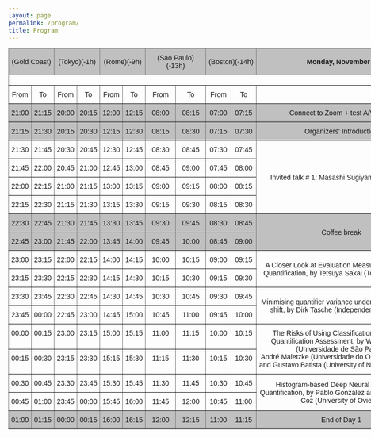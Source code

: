 ```yaml
---
layout: page
permalink: /program/
title: Program
---
```


<style type="text/css">
.tg  {border-collapse:collapse;border-spacing:0;margin:0px auto;}
.tg td{border-color:black;border-style:solid;border-width:1px;font-family:Arial, sans-serif;font-size:14px;
  overflow:hidden;padding:10px 5px;word-break:normal;}
.tg th{border-color:black;border-style:solid;border-width:1px;font-family:Arial, sans-serif;font-size:14px;
  font-weight:normal;overflow:hidden;padding:10px 5px;word-break:normal;}
.tg .tg-9wq8{border-color:inherit;text-align:center;vertical-align:middle}
.tg .tg-34fe{background-color:#c0c0c0;border-color:inherit;text-align:center;vertical-align:top}
.tg .tg-c3ow{border-color:inherit;text-align:center;vertical-align:top}
.tg .tg-efol{background-color:#c0c0c0;border-color:inherit;font-weight:bold;text-align:center;vertical-align:middle}
.tg .tg-roi2{background-color:#c0c0c0;border-color:inherit;text-align:center;vertical-align:middle}
.tg .tg-0pky{border-color:inherit;text-align:left;vertical-align:top}
</style>
<table class="tg" style="undefined;table-layout: fixed; width: 844px">
<colgroup>
<col style="width: 46px">
<col style="width: 46px">
<col style="width: 46px">
<col style="width: 46px">
<col style="width: 46px">
<col style="width: 46px">
<col style="width: 61px">
<col style="width: 61px">
<col style="width: 51px">
<col style="width: 51px">
<col style="width: 344px">
</colgroup>
<thead>
  <tr>
    <th class="tg-roi2" colspan="2">(Gold Coast)</th>
    <th class="tg-roi2" colspan="2">(Tokyo)(-1h)</th>
    <th class="tg-roi2" colspan="2">(Rome)(-9h)</th>
    <th class="tg-roi2" colspan="2">(Sao Paulo)(-13h)</th>
    <th class="tg-roi2" colspan="2">(Boston)(-14h)</th>
    <th class="tg-efol">Monday, November 1</th>
  </tr>
</thead>
<tbody>
  <tr>
    <td class="tg-0pky" colspan="11"></td>
  </tr>
  <tr>
    <td class="tg-c3ow">From</td>
    <td class="tg-c3ow">To</td>
    <td class="tg-c3ow">From</td>
    <td class="tg-c3ow">To</td>
    <td class="tg-c3ow">From</td>
    <td class="tg-c3ow">To</td>
    <td class="tg-c3ow">From</td>
    <td class="tg-c3ow">To</td>
    <td class="tg-c3ow">From</td>
    <td class="tg-c3ow">To</td>
    <td class="tg-c3ow"></td>
  </tr>
  <tr>
    <td class="tg-34fe">21:00</td>
    <td class="tg-34fe">21:15</td>
    <td class="tg-34fe">20:00</td>
    <td class="tg-34fe">20:15</td>
    <td class="tg-34fe">12:00</td>
    <td class="tg-34fe">12:15</td>
    <td class="tg-34fe">08:00</td>
    <td class="tg-34fe">08:15</td>
    <td class="tg-34fe">07:00</td>
    <td class="tg-34fe">07:15</td>
    <td class="tg-34fe">Connect to Zoom + test A/V setup</td>
  </tr>
  <tr>
    <td class="tg-34fe">21:15</td>
    <td class="tg-34fe">21:30</td>
    <td class="tg-34fe">20:15</td>
    <td class="tg-34fe">20:30</td>
    <td class="tg-34fe">12:15</td>
    <td class="tg-34fe">12:30</td>
    <td class="tg-34fe">08:15</td>
    <td class="tg-34fe">08:30</td>
    <td class="tg-34fe">07:15</td>
    <td class="tg-34fe">07:30</td>
    <td class="tg-34fe">Organizers' Introduction</td>
  </tr>
  <tr>
    <td class="tg-c3ow">21:30</td>
    <td class="tg-c3ow">21:45</td>
    <td class="tg-c3ow">20:30</td>
    <td class="tg-c3ow">20:45</td>
    <td class="tg-c3ow">12:30</td>
    <td class="tg-c3ow">12:45</td>
    <td class="tg-c3ow">08:30</td>
    <td class="tg-c3ow">08:45</td>
    <td class="tg-c3ow">07:30</td>
    <td class="tg-c3ow">07:45</td>
    <td class="tg-9wq8" rowspan="4">Invited talk # 1: Masashi Sugiyama (Title TBA)</td>
  </tr>
  <tr>
    <td class="tg-c3ow">21:45</td>
    <td class="tg-c3ow">22:00</td>
    <td class="tg-c3ow">20:45</td>
    <td class="tg-c3ow">21:00</td>
    <td class="tg-c3ow">12:45</td>
    <td class="tg-c3ow">13:00</td>
    <td class="tg-c3ow">08:45</td>
    <td class="tg-c3ow">09:00</td>
    <td class="tg-c3ow">07:45</td>
    <td class="tg-c3ow">08:00</td>
  </tr>
  <tr>
    <td class="tg-c3ow">22:00</td>
    <td class="tg-c3ow">22:15</td>
    <td class="tg-c3ow">21:00</td>
    <td class="tg-c3ow">21:15</td>
    <td class="tg-c3ow">13:00</td>
    <td class="tg-c3ow">13:15</td>
    <td class="tg-c3ow">09:00</td>
    <td class="tg-c3ow">09:15</td>
    <td class="tg-c3ow">08:00</td>
    <td class="tg-c3ow">08:15</td>
  </tr>
  <tr>
    <td class="tg-c3ow">22:15</td>
    <td class="tg-c3ow">22:30</td>
    <td class="tg-c3ow">21:15</td>
    <td class="tg-c3ow">21:30</td>
    <td class="tg-c3ow">13:15</td>
    <td class="tg-c3ow">13:30</td>
    <td class="tg-c3ow">09:15</td>
    <td class="tg-c3ow">09:30</td>
    <td class="tg-c3ow">08:15</td>
    <td class="tg-c3ow">08:30</td>
  </tr>
  <tr>
    <td class="tg-34fe">22:30</td>
    <td class="tg-34fe">22:45</td>
    <td class="tg-34fe">21:30</td>
    <td class="tg-34fe">21:45</td>
    <td class="tg-34fe">13:30</td>
    <td class="tg-34fe">13:45</td>
    <td class="tg-34fe">09:30</td>
    <td class="tg-34fe">09:45</td>
    <td class="tg-34fe">08:30</td>
    <td class="tg-34fe">08:45</td>
    <td class="tg-roi2" rowspan="2">Coffee break</td>
  </tr>
  <tr>
    <td class="tg-34fe">22:45</td>
    <td class="tg-34fe">23:00</td>
    <td class="tg-34fe">21:45</td>
    <td class="tg-34fe">22:00</td>
    <td class="tg-34fe">13:45</td>
    <td class="tg-34fe">14:00</td>
    <td class="tg-34fe">09:45</td>
    <td class="tg-34fe">10:00</td>
    <td class="tg-34fe">08:45</td>
    <td class="tg-34fe">09:00</td>
  </tr>
  <tr>
    <td class="tg-c3ow">23:00</td>
    <td class="tg-c3ow">23:15</td>
    <td class="tg-c3ow">22:00</td>
    <td class="tg-c3ow">22:15</td>
    <td class="tg-c3ow">14:00</td>
    <td class="tg-c3ow">14:15</td>
    <td class="tg-c3ow">10:00</td>
    <td class="tg-c3ow">10:15</td>
    <td class="tg-c3ow">09:00</td>
    <td class="tg-c3ow">09:15</td>
    <td class="tg-9wq8" rowspan="2">A Closer Look at Evaluation Measures for Ordinal Quantification, by Tetsuya Sakai (Tokyo University)</td>
  </tr>
  <tr>
    <td class="tg-c3ow">23:15</td>
    <td class="tg-c3ow">23:30</td>
    <td class="tg-c3ow">22:15</td>
    <td class="tg-c3ow">22:30</td>
    <td class="tg-c3ow">14:15</td>
    <td class="tg-c3ow">14:30</td>
    <td class="tg-c3ow">10:15</td>
    <td class="tg-c3ow">10:30</td>
    <td class="tg-c3ow">09:15</td>
    <td class="tg-c3ow">09:30</td>
  </tr>
  <tr>
    <td class="tg-c3ow">23:30</td>
    <td class="tg-c3ow">23:45</td>
    <td class="tg-c3ow">22:30</td>
    <td class="tg-c3ow">22:45</td>
    <td class="tg-c3ow">14:30</td>
    <td class="tg-c3ow">14:45</td>
    <td class="tg-c3ow">10:30</td>
    <td class="tg-c3ow">10:45</td>
    <td class="tg-c3ow">09:30</td>
    <td class="tg-c3ow">09:45</td>
    <td class="tg-9wq8" rowspan="2">Minimising quantifier variance under prior probability shift, by Dirk Tasche (Independent researcher)</td>
  </tr>
  <tr>
    <td class="tg-c3ow">23:45</td>
    <td class="tg-c3ow">00:00</td>
    <td class="tg-c3ow">22:45</td>
    <td class="tg-c3ow">23:00</td>
    <td class="tg-c3ow">14:45</td>
    <td class="tg-c3ow">15:00</td>
    <td class="tg-c3ow">10:45</td>
    <td class="tg-c3ow">11:00</td>
    <td class="tg-c3ow">09:45</td>
    <td class="tg-c3ow">10:00</td>
  </tr>
  <tr>
    <td class="tg-c3ow">00:00</td>
    <td class="tg-c3ow">00:15</td>
    <td class="tg-c3ow">23:00</td>
    <td class="tg-c3ow">23:15</td>
    <td class="tg-c3ow">15:00</td>
    <td class="tg-c3ow">15:15</td>
    <td class="tg-c3ow">11:00</td>
    <td class="tg-c3ow">11:15</td>
    <td class="tg-c3ow">10:00</td>
    <td class="tg-c3ow">10:15</td>
    <td class="tg-9wq8" rowspan="2">The Risks of Using Classification Datasets in Quantification Assessment, by Waqar Hassan (Universidade de São Paulo), <br>André Maletzke (Universidade do Oeste do Paraná), and Gustavo Batista (University of New South Wales)</td>
  </tr>
  <tr>
    <td class="tg-c3ow">00:15</td>
    <td class="tg-c3ow">00:30</td>
    <td class="tg-c3ow">23:15</td>
    <td class="tg-c3ow">23:30</td>
    <td class="tg-c3ow">15:15</td>
    <td class="tg-c3ow">15:30</td>
    <td class="tg-c3ow">11:15</td>
    <td class="tg-c3ow">11:30</td>
    <td class="tg-c3ow">10:15</td>
    <td class="tg-c3ow">10:30</td>
  </tr>
  <tr>
    <td class="tg-c3ow">00:30</td>
    <td class="tg-c3ow">00:45</td>
    <td class="tg-c3ow">23:30</td>
    <td class="tg-c3ow">23:45</td>
    <td class="tg-c3ow">15:30</td>
    <td class="tg-c3ow">15:45</td>
    <td class="tg-c3ow">11:30</td>
    <td class="tg-c3ow">11:45</td>
    <td class="tg-c3ow">10:30</td>
    <td class="tg-c3ow">10:45</td>
    <td class="tg-9wq8" rowspan="2">Histogram-based Deep Neural Network for Quantification, by Pablo González and Juan José del Coz (University of Oviedo)</td>
  </tr>
  <tr>
    <td class="tg-c3ow">00:45</td>
    <td class="tg-c3ow">01:00</td>
    <td class="tg-c3ow">23:45</td>
    <td class="tg-c3ow">00:00</td>
    <td class="tg-c3ow">15:45</td>
    <td class="tg-c3ow">16:00</td>
    <td class="tg-c3ow">11:45</td>
    <td class="tg-c3ow">12:00</td>
    <td class="tg-c3ow">10:45</td>
    <td class="tg-c3ow">11:00</td>
  </tr>
  <tr>
    <td class="tg-34fe">01:00</td>
    <td class="tg-34fe">01:15</td>
    <td class="tg-34fe">00:00</td>
    <td class="tg-34fe">00:15</td>
    <td class="tg-34fe">16:00</td>
    <td class="tg-34fe">16:15</td>
    <td class="tg-34fe">12:00</td>
    <td class="tg-34fe">12:15</td>
    <td class="tg-34fe">11:00</td>
    <td class="tg-34fe">11:15</td>
    <td class="tg-34fe">End of Day 1</td>
  </tr>
</tbody>
</table>